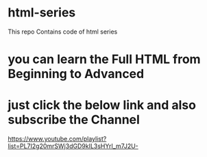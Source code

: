 # html-series
This repo Contains code of html series

# you can learn the Full HTML from Beginning to Advanced
# just click the below link and also subscribe the Channel

https://www.youtube.com/playlist?list=PL7I2g20mrSWj3dGD9kIL3sHYrI_m7J2U-
